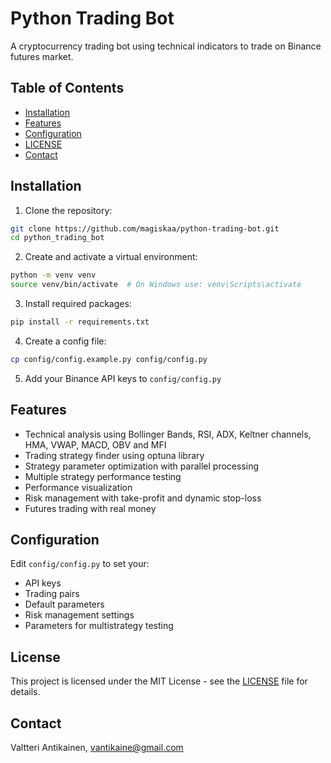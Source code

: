# Python Trading Bot

A cryptocurrency trading bot using technical indicators to trade on Binance futures market.

## Table of Contents

- [Installation](#installation)
- [Features](#features)
- [Configuration](#configuration)
- [LICENSE](#LICENSE)
- [Contact](#contact)

## Installation

1. Clone the repository:
```bash
git clone https://github.com/magiskaa/python-trading-bot.git
cd python_trading_bot
```

2. Create and activate a virtual environment:
```bash
python -m venv venv
source venv/bin/activate  # On Windows use: venv\Scripts\activate
```

3. Install required packages:
```bash
pip install -r requirements.txt
```

4. Create a config file:
```bash
cp config/config.example.py config/config.py
```

5. Add your Binance API keys to `config/config.py`

## Features

- Technical analysis using Bollinger Bands, RSI, ADX, Keltner channels, HMA, VWAP, MACD, OBV and MFI
- Trading strategy finder using optuna library
- Strategy parameter optimization with parallel processing
- Multiple strategy performance testing
- Performance visualization
- Risk management with take-profit and dynamic stop-loss
- Futures trading with real money

## Configuration

Edit `config/config.py` to set your:
- API keys
- Trading pairs
- Default parameters
- Risk management settings
- Parameters for multistrategy testing

## License

This project is licensed under the MIT License - see the [LICENSE](LICENSE) file for details.

## Contact

Valtteri Antikainen, vantikaine@gmail.com
